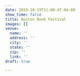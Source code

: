 ```yaml
---
date: 2019-10-19T11:00:47-04:00
show_time: false
title: Boston Book Festival
images: []
venue:
  name: ''
  address: ''
  city: ''
  state: ''
  zip: ''
  link: ''
draft: true

---
```

